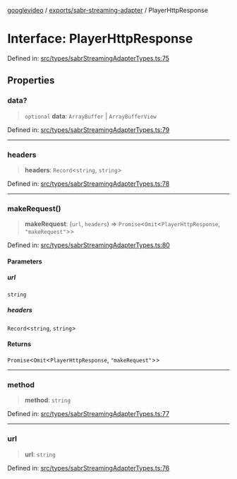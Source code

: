 [googlevideo](../../../README.md) / [exports/sabr-streaming-adapter](../README.md) / PlayerHttpResponse

# Interface: PlayerHttpResponse

Defined in: [src/types/sabrStreamingAdapterTypes.ts:75](https://github.com/LuanRT/googlevideo/blob/5b84100979befab767d819a9606dde964d469341/src/types/sabrStreamingAdapterTypes.ts#L75)

## Properties

### data?

> `optional` **data**: `ArrayBuffer` \| `ArrayBufferView`

Defined in: [src/types/sabrStreamingAdapterTypes.ts:79](https://github.com/LuanRT/googlevideo/blob/5b84100979befab767d819a9606dde964d469341/src/types/sabrStreamingAdapterTypes.ts#L79)

***

### headers

> **headers**: `Record`\<`string`, `string`\>

Defined in: [src/types/sabrStreamingAdapterTypes.ts:78](https://github.com/LuanRT/googlevideo/blob/5b84100979befab767d819a9606dde964d469341/src/types/sabrStreamingAdapterTypes.ts#L78)

***

### makeRequest()

> **makeRequest**: (`url`, `headers`) => `Promise`\<`Omit`\<`PlayerHttpResponse`, `"makeRequest"`\>\>

Defined in: [src/types/sabrStreamingAdapterTypes.ts:80](https://github.com/LuanRT/googlevideo/blob/5b84100979befab767d819a9606dde964d469341/src/types/sabrStreamingAdapterTypes.ts#L80)

#### Parameters

##### url

`string`

##### headers

`Record`\<`string`, `string`\>

#### Returns

`Promise`\<`Omit`\<`PlayerHttpResponse`, `"makeRequest"`\>\>

***

### method

> **method**: `string`

Defined in: [src/types/sabrStreamingAdapterTypes.ts:77](https://github.com/LuanRT/googlevideo/blob/5b84100979befab767d819a9606dde964d469341/src/types/sabrStreamingAdapterTypes.ts#L77)

***

### url

> **url**: `string`

Defined in: [src/types/sabrStreamingAdapterTypes.ts:76](https://github.com/LuanRT/googlevideo/blob/5b84100979befab767d819a9606dde964d469341/src/types/sabrStreamingAdapterTypes.ts#L76)
